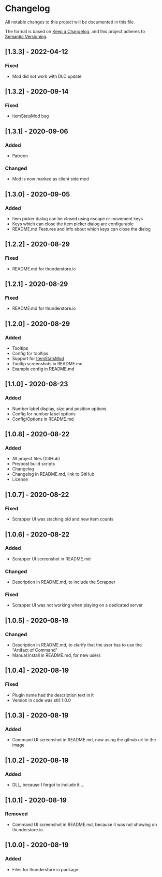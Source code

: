 # Changelog

All notable changes to this project will be documented in this file.

The format is based on [Keep a Changelog](https://keepachangelog.com/en/1.0.0/),
and this project adheres to [Semantic Versioning](https://semver.org/spec/v2.0.0.html).

## [1.3.3] - 2022-04-12
### Fixed
-  Mod did not work with DLC update

## [1.3.2] - 2020-09-14
### Fixed
- ItemStatsMod bug

## [1.3.1] - 2020-09-06
### Added
- Patreon

### Changed
- Mod is now marked as client side mod

## [1.3.0] - 2020-09-05
### Added
- Item picker dialog can be closed using escape or movement keys
- Keys which can close the item picker dialog are configurable
- README.md Features and info about which keys can close the dialog

## [1.2.2] - 2020-08-29
### Fixed
- README.md for thunderstore.io

## [1.2.1] - 2020-08-29
### Fixed
- README.md for thunderstore.io

## [1.2.0] - 2020-08-29
### Added
- Tooltips
- Config for tooltips
- Support for [ItemStatsMod](https://thunderstore.io/package/ontrigger/ItemStatsMod/)
- Tooltip screenshots in README.md
- Example config in README.md

## [1.1.0] - 2020-08-23
### Added
- Number label display, size and position options
- Config for number label options
- Config/Options in README.md

## [1.0.8] - 2020-08-22
### Added
- All project files (GitHub)
- Pre/post build scripts
- Changelog
- Changelog in README.md, link to GitHub
- License

## [1.0.7] - 2020-08-22
### Fixed
- Scrapper UI was stacking old and new item counts

## [1.0.6] - 2020-08-22
### Added
- Scrapper UI screenshot in README.md

### Changed
- Description in README.md, to include the Scrapper

### Fixed
- Scrapper UI was not working when playing on a dedicated server

## [1.0.5] - 2020-08-19
### Changed
- Description in README.md, to clarify that the user has to use the "Artifact of Command"
- Manual Install in README.md, for new users

## [1.0.4] - 2020-08-19
### Fixed
- Plugin name had the description text in it
- Version in code was still 1.0.0

## [1.0.3] - 2020-08-19
### Added
- Command UI screenshot in README.md, now using the github url to the image

## [1.0.2] - 2020-08-19
### Added
- DLL, because I forgot to include it ...

## [1.0.1] - 2020-08-19
### Removed
- Command UI screenshot in README.md, because it was not showing on thunderstore.io

## [1.0.0] - 2020-08-19
### Added
- Files for thunderstore.io package
